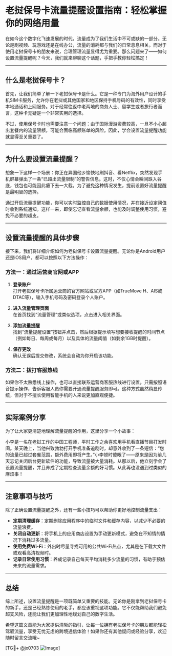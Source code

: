 # 老挝保号卡流量提醒设置指南：轻松掌握你的网络用量

在如今这个数字化飞速发展的时代，流量成为了我们生活中不可或缺的一部分。无论是刷视频、玩游戏还是在线办公，流量的消耗都与我们的日常息息相关。而对于使用老挝保号卡的朋友来说，合理管理流量显得尤为重要。那么问题来了——如何设置流量提醒呢？今天，我们就来聊聊这个话题，手把手教你轻松搞定！

---

## 什么是老挝保号卡？

首先，让我们简单了解一下老挝保号卡是什么。它是一种专门为海外用户设计的手机SIM卡服务，允许你在老挝或其他国家和地区保持手机号码的有效性，同时享受本地通话和上网服务。对于经常往返中老两地的商务人士、留学生或者旅行者而言，这种卡无疑是一个非常实用的选择。

不过，使用保号卡时也需要注意一个问题：由于国际漫游资费较高，一旦不小心超出套餐内的流量限额，可能会面临高额账单的风险。因此，学会设置流量提醒功能就显得至关重要了。

---

## 为什么要设置流量提醒？

想象一下这样一个场景：你正在异国他乡愉快地刷抖音、看Netflix，突然发现手机屏幕弹出了一条“已超出流量限制”的警告信息。这时，不仅心情会瞬间跌入谷底，钱包也可能因此瘪下去一大截。为了避免这种情况发生，提前设置好流量提醒是最明智的选择。

通过开启流量提醒功能，你可以实时监控自己的数据使用情况，并在接近设定阈值时收到系统通知。这样一来，即使忘记查看流量余额，也能及时调整使用习惯，避免不必要的超支。

---

## 设置流量提醒的具体步骤

接下来，我们将详细介绍如何为老挝保号卡设置流量提醒。无论你是Android用户还是iOS用户，都可以按照以下方法操作：

### 方法一：通过运营商官网或APP

1. **登录账户**  
   打开老挝保号卡所属运营商的官方网站或官方APP（如TrueMove H、AIS或DTAC等），输入手机号码及密码登录个人账户。

2. **进入流量管理页面**  
   在首页找到“流量管理”或类似选项，点击进入相关界面。

3. **添加流量提醒**  
   找到“流量提醒设置”按钮并点击，然后根据提示填写想要接收提醒的时间节点（例如每日、每周或每月）以及具体的流量阈值（如剩余1GB时提醒）。

4. **保存更改**  
   确认无误后提交修改，系统会自动为你开启该功能。

### 方法二：拨打客服热线

如果你不太熟悉线上操作，也可以直接联系运营商客服热线进行设置。只需按照语音提示操作，告诉客服人员你需要开通流量提醒服务即可。这种方式虽然稍显传统，但对于不擅长使用智能手机的人来说更加直观便捷。

---

## 实际案例分享

为了让大家更清楚地理解流量提醒的作用，这里分享一个小故事：

小李是一名在老挝工作的中国工程师，平时工作之余喜欢用手机看直播节目打发时间。某天晚上，当他兴致勃勃打开手机准备追剧时，却意外收到了一条短信：“您的流量已超过套餐范围，额外费用即将产生。”小李顿时傻眼了——原来是因为前几天忘记关闭后台更新软件的功能，导致流量被大量消耗。从那以后，他立刻学会了设置流量提醒，并且养成了定期检查流量余额的好习惯。从此再也没遇到过类似的麻烦事！

---

## 注意事项与技巧

除了正确设置流量提醒之外，还有一些小技巧可以帮助你更好地控制流量支出：

- **定期清理缓存**：定期删除应用程序中的临时文件和缓存内容，以减少不必要的流量浪费。
- **关闭自动更新**：将手机上的应用商店设置为手动更新模式，避免在不知情的情况下消耗过多流量。
- **使用免费Wi-Fi**：外出时尽量寻找可用的公共Wi-Fi热点，尤其是在下载大文件或观看高清视频时。
- **记录日常使用习惯**：养成记录自己每天平均消耗多少流量的习惯，有助于预估未来的流量需求。

---

## 总结

综上所述，设置流量提醒是一项既简单又重要的技能。无论你是刚拿到老挝保号卡的新手，还是已经熟练使用的老手，都应该重视这项功能。它不仅能帮助我们避免超支风险，还能让我们更加理性地规划自己的数字生活。

希望这篇文章能为大家提供清晰的指引，让每一位拥有老挝保号卡的朋友都能轻松驾驭流量，享受无忧无虑的跨境通信体验！如果你还有其他疑问或经验分享，欢迎随时留言交流哦~

[TG💪+ @jx0703 ![Image](https://github.com/user-attachments/assets/dbca1d08-cadb-493c-b0ec-ad6f7a83f270)]